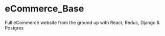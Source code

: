 # eCommerce_Base
Full eCommerce website from the ground up with React, Reduc, Django &amp; Postgres
